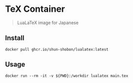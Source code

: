 # TeX Container

> LuaLaTeX image for Japanese

## Install

```
docker pull ghcr.io/shun-shobon/lualatex:latest
```

## Usage
```
docker run --rm -it -v ${PWD}:/workdir lualatex main.tex
```
